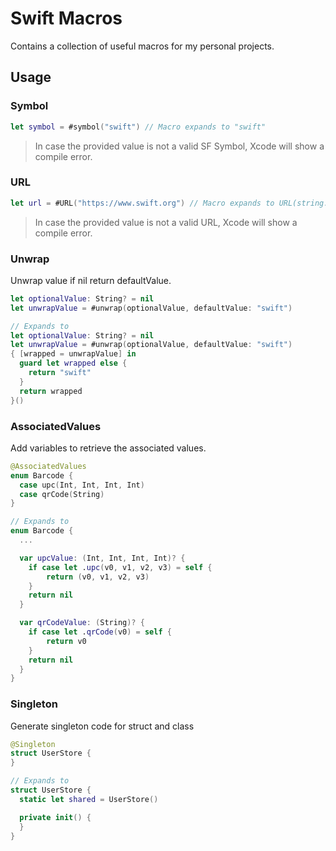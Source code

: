 # Swift Macros
Contains a collection of useful macros for my personal projects.

## Usage
### Symbol
```swift
let symbol = #symbol("swift") // Macro expands to "swift"
```
> In case the provided value is not a valid SF Symbol, Xcode will show a compile error.

### URL
```swift
let url = #URL("https://www.swift.org") // Macro expands to URL(string: "https://www.swift.org")!
```
> In case the provided value is not a valid URL, Xcode will show a compile error.

### Unwrap
Unwrap value if nil return defaultValue.

```swift
let optionalValue: String? = nil
let unwrapValue = #unwrap(optionalValue, defaultValue: "swift")

// Expands to
let optionalValue: String? = nil
let unwrapValue = #unwrap(optionalValue, defaultValue: "swift")
{ [wrapped = unwrapValue] in
  guard let wrapped else {
    return "swift"
  }
  return wrapped
}()
```

### AssociatedValues
Add variables to retrieve the associated values.

```swift
@AssociatedValues
enum Barcode {
  case upc(Int, Int, Int, Int)
  case qrCode(String)
}

// Expands to
enum Barcode {
  ...

  var upcValue: (Int, Int, Int, Int)? {
    if case let .upc(v0, v1, v2, v3) = self {
        return (v0, v1, v2, v3)
    }
    return nil
  }

  var qrCodeValue: (String)? {
    if case let .qrCode(v0) = self {
        return v0
    }
    return nil
  }
}
```

### Singleton
Generate singleton code for struct and class

```swift
@Singleton
struct UserStore {
}

// Expands to
struct UserStore {
  static let shared = UserStore()

  private init() {
  }
}
```
